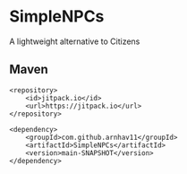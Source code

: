 # SimpleNPCs
A lightweight alternative to Citizens

## Maven
```
<repository>
    <id>jitpack.io</id>
    <url>https://jitpack.io</url>
</repository>

<dependency>
    <groupId>com.github.arnhav11</groupId>
    <artifactId>SimpleNPCs</artifactId>
    <version>main-SNAPSHOT</version>
</dependency>
```
